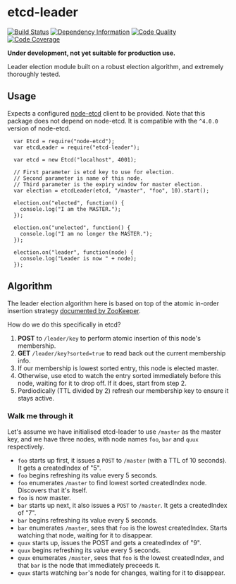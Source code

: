 etcd-leader
===========

[![Build Status][badge-travis-img]][badge-travis-url]
[![Dependency Information][badge-david-img]][badge-david-url]
[![Code Quality][badge-climate-img]][badge-climate-url]
[![Code Coverage][badge-cov-img]][badge-cov-url]

**Under development, not yet suitable for production use.**

Leader election module built on a robust election algorithm, and extremely thoroughly tested.

## Usage

Expects a configured [node-etcd](https://github.com/stianeikeland/node-etcd) client to be provided. Note that this package does not depend on node-etcd. It is compatible with the `^4.0.0` version of node-etcd.

```
  var Etcd = require("node-etcd");
  var etcdLeader = require("etcd-leader");

  var etcd = new Etcd("localhost", 4001);

  // First parameter is etcd key to use for election.
  // Second parameter is name of this node.
  // Third parameter is the expiry window for master election.
  var election = etcdLeader(etcd, "/master", "foo", 10).start();

  election.on("elected", function() {
    console.log("I am the MASTER.");
  });

  election.on("unelected", function() {
    console.log("I am no longer the MASTER.");
  });

  election.on("leader", function(node) {
    console.log("Leader is now " + node);
  });
```

## Algorithm

The leader election algorithm here is based on top of the atomic in-order insertion strategy [documented by ZooKeeper](https://zookeeper.apache.org/doc/trunk/recipes.html#sc_leaderElection).

How do we do this specifically in etcd?

 1. **POST** to `/leader/key` to perform atomic insertion of this node's membership.
 2. **GET** `/leader/key?sorted=true` to read back out the current membership info.
 3. If our membership is lowest sorted entry, this node is elected master.
 4. Otherwise, use etcd to watch the entry sorted immediately before this node, waiting for it to drop off. If it does, start from step 2.
 5. Perdiodically (TTL divided by 2) refresh our membership key to ensure it stays active.

### Walk me through it

Let's assume we have initialised etcd-leader to use `/master` as the master key, and we have three nodes, with node names `foo`, `bar` and `quux` respectively.

 * `foo` starts up first, it issues a `POST` to `/master` (with a TTL of 10 seconds). It gets a createdIndex of "5".
 * `foo` begins refreshing its value every 5 seconds.
 * `foo` enumerates `/master` to find lowest sorted createdIndex node. Discovers that it's itself.
 * `foo` is now master.
 * `bar` starts up next, it also issues a `POST` to `/master`. It gets a createdIndex of "7".
 * `bar` begins refreshing its value every 5 seconds.
 * `bar` enumerates `/master`, sees that `foo` is the lowest createdIndex. Starts watching that node, waiting for it to disappear.
 * `quux` starts up, issues the POST and gets a createdIndex of "9".
 * `quux` begins refreshing its value every 5 seconds.
 * `quux` enumerates `/master`, sees that `foo` is the lowest createdIndex, and that `bar` is the node that immediately preceeds it.
 * `quux` starts watching `bar`'s node for changes, waiting for it to disappear.

[badge-david-img]: http://img.shields.io/david/samcday/node-etcd-leader.svg?style=flat-square
[badge-david-url]: https://david-dm.org/samcday/node-etcd-leader
[badge-travis-img]: http://img.shields.io/travis/samcday/node-etcd-leader.svg?style=flat-square
[badge-travis-url]: https://travis-ci.org/samcday/node-etcd-leader
[badge-climate-img]: http://img.shields.io/codeclimate/github/samcday/node-etcd-leader.svg?style=flat-square
[badge-climate-url]: https://codeclimate.com/github/samcday/node-etcd-leader
[badge-cov-img]: http://img.shields.io/codeclimate/coverage/github/samcday/node-etcd-leader.svg?style=flat-square
[badge-cov-url]: https://codeclimate.com/github/samcday/node-etcd-leader
